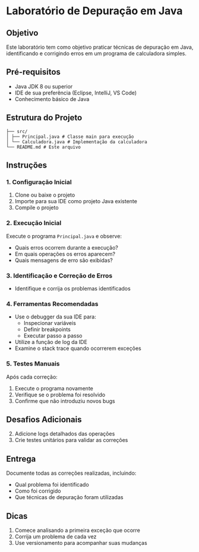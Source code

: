 # Laboratório de Depuração em Java

## Objetivo
Este laboratório tem como objetivo praticar técnicas de depuração em Java, identificando e corrigindo erros em um programa de calculadora simples.

## Pré-requisitos
- Java JDK 8 ou superior
- IDE de sua preferência (Eclipse, IntelliJ, VS Code)
- Conhecimento básico de Java

## Estrutura do Projeto
```
├── src/
│ ├── Principal.java # Classe main para execução
│ └── Calculadora.java # Implementação da calculadora
└── README.md # Este arquivo
```

## Instruções

### 1. Configuração Inicial
1. Clone ou baixe o projeto
2. Importe para sua IDE como projeto Java existente
3. Compile o projeto

### 2. Execução Inicial
Execute o programa `Principal.java` e observe:
- Quais erros ocorrem durante a execução?
- Em quais operações os erros aparecem?
- Quais mensagens de erro são exibidas?

### 3. Identificação e Correção de Erros
- Identifique e corrija os problemas identificados 

### 4. Ferramentas Recomendadas
- Use o debugger da sua IDE para:
  - Inspecionar variáveis
  - Definir breakpoints
  - Executar passo a passo
- Utilize a função de log da IDE
- Examine o stack trace quando ocorrerem exceções

### 5. Testes Manuais
Após cada correção:
1. Execute o programa novamente
2. Verifique se o problema foi resolvido
3. Confirme que não introduziu novos bugs

## Desafios Adicionais
2. Adicione logs detalhados das operações
3. Crie testes unitários para validar as correções

## Entrega
Documente todas as correções realizadas, incluindo:
- Qual problema foi identificado
- Como foi corrigido
- Que técnicas de depuração foram utilizadas

## Dicas
1. Comece analisando a primeira exceção que ocorre
2. Corrija um problema de cada vez
3. Use versionamento para acompanhar suas mudanças
